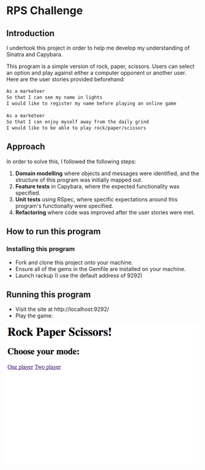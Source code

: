 # RPS Challenge

## Introduction

I undertook this project in order to help me develop my understanding of Sinatra and Capybara.

This program is a simple version of rock, paper, scissors. Users can select an option and play against either a computer opponent or another user. Here are the user stories provided beforehand:

```
As a marketeer
So that I can see my name in lights
I would like to register my name before playing an online game

As a marketeer
So that I can enjoy myself away from the daily grind
I would like to be able to play rock/paper/scissors
```

## Approach

In order to solve this, I followed the following steps:

1. **Domain modelling** where objects and messages were identified, and the structure of this program was initially mapped out.
2. **Feature tests** in Capybara, where the expected functionality was specified.
3. **Unit tests** using RSpec, where specific expectations around this program's functionalty were specified.
4. **Refactoring** where code was improved after the user stories were met.

## How to run this program
### Installing this program

- Fork and clone this project onto your machine.
- Ensure all of the gems in the Gemfile are installed on your machine.
- Launch rackup (I use the default address of 9292)

## Running this program
- Visit the site at http://localhost:9292/
- Play the game:

![Rock Paper Scissors](/RockScissorsPaper.png?raw=true "Rock Paper Scissors")
